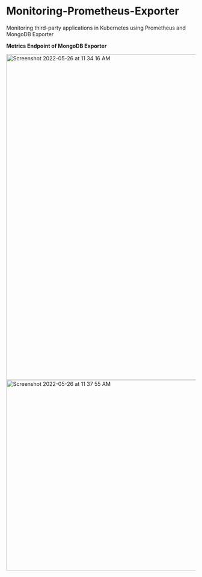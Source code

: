 # Monitoring-Prometheus-Exporter
Monitoring third-party applications in Kubernetes using Prometheus and MongoDB Exporter

**Metrics Endpoint of MongoDB Exporter**

<img width="864" alt="Screenshot 2022-05-26 at 11 34 16 AM" src="https://user-images.githubusercontent.com/71707744/170416543-667d55d2-1721-4314-bb00-0888d9d771b1.png">

<img width="506" alt="Screenshot 2022-05-26 at 11 37 55 AM" src="https://user-images.githubusercontent.com/71707744/170416992-fd108d07-78c6-4568-9ca3-20b583e4b611.png">




